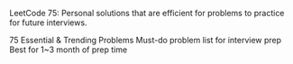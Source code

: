 LeetCode 75: Personal solutions that are efficient for problems to practice for future interviews.

75 Essential & Trending Problems
Must-do problem list for interview prep
Best for 1~3 month of prep time
